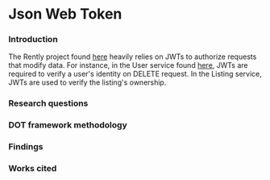 # Json Web Token

### Introduction
The Rently project found [here](https://github.com/rently-io) heavily relies on JWTs to authorize requests that modify data. For instance, in the User service found [here](https://github.com/rently-io/user-service), JWTs are required to verify a user's identity on DELETE request. In the Listing service, JWTs are used to verify the listing's ownership.

### Research questions

### DOT framework methodology

### Findings

### Works cited
